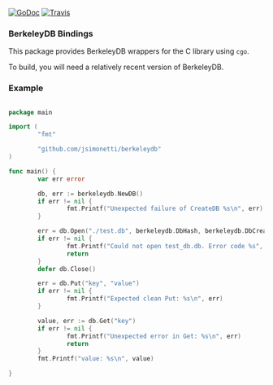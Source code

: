 [![GoDoc](https://godoc.org/github.com/jsimonetti/berkeleydb?status.svg)](https://godoc.org/github.com/jsimonetti/berkeleydb)
[![Travis](https://api.travis-ci.org/jsimonetti/berkeleydb.svg?branch=master)](https://travis-ci.org/jsimonetti/berkeleydb)



### BerkeleyDB Bindings

This package provides BerkeleyDB wrappers for the C library using `cgo`.

To build, you will need a relatively recent version of BerkeleyDB.



### Example
```go

package main

import (
        "fmt"

        "github.com/jsimonetti/berkeleydb"
)

func main() {
        var err error

        db, err := berkeleydb.NewDB()
        if err != nil {
                fmt.Printf("Unexpected failure of CreateDB %s\n", err)
        }

        err = db.Open("./test.db", berkeleydb.DbHash, berkeleydb.DbCreate)
        if err != nil {
                fmt.Printf("Could not open test_db.db. Error code %s", err)
                return
        }
        defer db.Close()

        err = db.Put("key", "value")
        if err != nil {
                fmt.Printf("Expected clean Put: %s\n", err)
        }

        value, err := db.Get("key")
        if err != nil {
                fmt.Printf("Unexpected error in Get: %s\n", err)
                return
        }
        fmt.Printf("value: %s\n", value)

}

```

